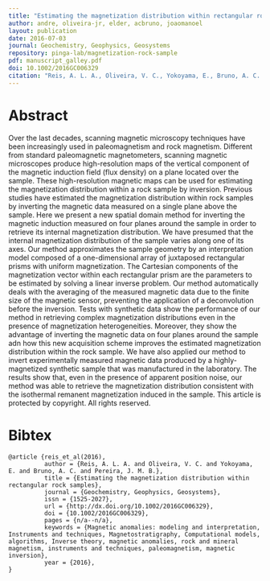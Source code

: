 ```yaml
---
title: "Estimating the magnetization distribution within rectangular rock samples"
author: andre, oliveira-jr, elder, acbruno, joaomanoel
layout: publication
date: 2016-07-03
journal: Geochemistry, Geophysics, Geosystems
repository: pinga-lab/magnetization-rock-sample
pdf: manuscript_galley.pdf
doi: 10.1002/2016GC006329
citation: "Reis, A. L. A., Oliveira, V. C., Yokoyama, E., Bruno, A. C. and Pereira, J. M. B. (2016), Estimating the magnetization distribution within rectangular rock samples. Geochem. Geophys. Geosyst.. Accepted Author Manuscript. doi:10.1002/2016GC006329"
---
```


# Abstract

Over the last decades, scanning magnetic microscopy techniques have been increasingly used in paleomagnetism and rock magnetism. Different from standard paleomagnetic magnetometers, scanning magnetic microscopes produce high-resolution maps of the vertical component of the magnetic induction field (flux density) on a plane located over the sample. These high-resolution magnetic maps can be used for estimating the magnetization distribution within a rock sample by inversion. Previous studies have estimated the magnetization distribution within rock samples by inverting the magnetic data measured on a single plane above the sample. Here we present a new spatial domain method for inverting the magnetic induction measured on four planes around the sample in order to retrieve its internal magnetization distribution. We have presumed that the internal magnetization distribution of the sample varies along one of its axes. Our method approximates the sample geometry by an interpretation model composed of a one-dimensional array of juxtaposed rectangular prisms with uniform magnetization. The Cartesian components of the magnetization vector within each rectangular prism are the parameters to be estimated by solving a linear inverse problem. Our method automatically deals with the averaging of the measured magnetic data due to the finite size of the magnetic sensor, preventing the application of a deconvolution before the inversion. Tests with synthetic data show the performance of our method in retrieving complex magnetization distributions even in the presence of magnetization heterogeneities. Moreover, they show the advantage of inverting the magnetic data on four planes around the sample adn how this new acquisition scheme improves the estimated magnetization distribution within the rock sample. We have also applied our method to invert experimentally measured magnetic data produced by a highly-magnetized synthetic sample that was manufactured in the laboratory. The results show that, even in the presence of apparent position noise, our method was able to retrieve the magnetization distribution consistent with the isothermal remanent magnetization induced in the sample. This article is protected by copyright. All rights reserved.

# Bibtex

    @article {reis_et_al(2016),
              author = {Reis, A. L. A. and Oliveira, V. C. and Yokoyama, E. and Bruno, A. C. and Pereira, J. M. B.},
              title = {Estimating the magnetization distribution within rectangular rock samples},
              journal = {Geochemistry, Geophysics, Geosystems},
              issn = {1525-2027},
              url = {http://dx.doi.org/10.1002/2016GC006329},
              doi = {10.1002/2016GC006329},
              pages = {n/a--n/a},
              keywords = {Magnetic anomalies: modeling and interpretation, Instruments and techniques, Magnetostratigraphy, Computational models, algorithms, Inverse theory, magnetic anomalies, rock and mineral magnetism, instruments and techniques, paleomagnetism, magnetic inversion},
              year = {2016},
    }

	
